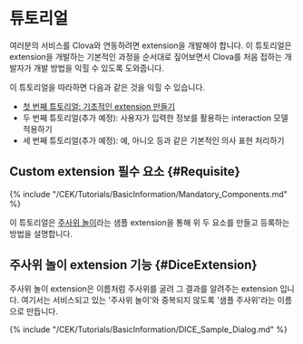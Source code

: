# 튜토리얼
여러분의 서비스를 Clova와 연동하려면 extension을 개발해야 합니다. 이 튜토리얼은 extension을 개발하는 기본적인 과정을 순서대로 짚어보면서 Clova를 처음 접하는 개발자가 개발 방법을 익힐 수 있도록 도와줍니다.

이 튜토리얼을 따라하면 다음과 같은 것을 익힐 수 있습니다.
* [첫 번째 튜토리얼: 기초적인 extension 만들기](/CEK/Tutorials/Build_Simple_Extension.md)
* 두 번째 튜토리얼(추가 예정): 사용자가 입력한 정보를 활용하는 interaction 모델 적용하기
* 세 번째 튜토리얼(추가 예정): 예, 아니오 등과 같은 기본적인 의사 표현 처리하기

## Custom extension 필수 요소 {#Requisite}

{% include "/CEK/Tutorials/BasicInformation/Mandatory_Components.md" %}

이 튜토리얼은 [주사위 놀이](/CEK/Examples/Extension_Examples.md#DiceDrawer)라는 샘플 extension을 통해 위 두 요소를 만들고 등록하는 방법을 설명합니다.

## 주사위 놀이 extension 기능 {#DiceExtension}
주사위 놀이 extension은 이름처럼 주사위를 굴려 그 결과를 알려주는 extension 입니다.
여기서는 서비스되고 있는 '주사위 놀이'와 중복되지 않도록 '샘플 주사위'라는 이름으로 만듭니다.

{% include "/CEK/Tutorials/BasicInformation/DICE_Sample_Dialog.md" %}

